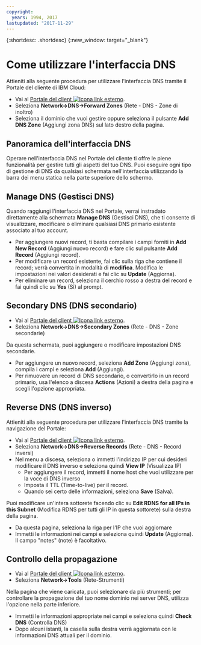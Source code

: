 ```yaml
---
copyright:
  years: 1994, 2017
lastupdated: "2017-11-29"
---
```


{:shortdesc: .shortdesc}
{:new_window: target="_blank"}

# Come utilizzare l'interfaccia DNS

Attieniti alla seguente procedura per utilizzare l'interfaccia DNS tramite il Portale del cliente di IBM Cloud:

* Vai al [Portale del client ![Icona link esterno](../../icons/launch-glyph.svg "Icona link esterno")](https://control.softlayer.com/).
* Seleziona **Network->DNS->Forward Zones** (Rete - DNS - Zone di inoltro)
* Seleziona il dominio che vuoi gestire oppure seleziona il pulsante **Add DNS Zone** (Aggiungi zona DNS) sul lato destro della pagina.

## Panoramica dell'interfaccia DNS
Operare nell'interfaccia DNS nel Portale del cliente ti offre le piene funzionalità per gestire tutti gli aspetti del tuo DNS. Puoi eseguire ogni tipo di gestione di DNS da qualsiasi schermata nell'interfaccia utilizzando la barra dei menu statica nella parte superiore dello schermo.

## Manage DNS (Gestisci DNS)
Quando raggiungi l'interfaccia DNS nel Portale, verrai instradato direttamente alla schermata **Manage DNS** (Gestisci DNS), che ti consente di visualizzare, modificare o eliminare qualsiasi DNS primario esistente associato al tuo account.

* Per aggiungere nuovi record, ti basta compilare i campi forniti in **Add New Record** (Aggiungi nuovo record) e fare clic sul pulsante **Add Record** (Aggiungi record).
* Per modificare un record esistente, fai clic sulla riga che contiene il record; verrà convertita in modalità di **modifica**. Modifica le impostazioni nei valori desiderati e fai clic su **Update** (Aggiorna).
* Per eliminare un record, seleziona il cerchio rosso a destra del record e fai quindi clic su **Yes** (Sì) al prompt.

## Secondary DNS (DNS secondario)

* Vai al [Portale del client ![Icona link esterno](../../icons/launch-glyph.svg "Icona link esterno")](https://control.softlayer.com/).
* Seleziona **Network->DNS->Secondary Zones** (Rete - DNS - Zone secondarie)

Da questa schermata, puoi aggiungere o modificare impostazioni DNS secondarie.

* Per aggiungere un nuovo record, seleziona **Add Zone** (Aggiungi zona), compila i campi e seleziona **Add** (Aggiungi).
* Per rimuovere un record di DNS secondario, o convertirlo in un record primario, usa l'elenco a discesa **Actions** (Azioni) a destra della pagina e scegli l'opzione appropriata.

## Reverse DNS (DNS inverso)

Attieniti alla seguente procedura per utilizzare l'interfaccia DNS tramite la navigazione del Portale:

* Vai al [Portale del client ![Icona link esterno](../../icons/launch-glyph.svg "Icona link esterno")](https://control.softlayer.com/).
* Seleziona **Network->DNS->Reverse Records** (Rete - DNS - Record inversi)
* Nel menu a discesa, seleziona o immetti l'indirizzo IP per cui desideri modificare il DNS inverso e seleziona quindi **View IP** (Visualizza IP)
  * Per aggiungere il record, immetti il nome host che vuoi utilizzare per la voce di DNS inverso
  * Imposta il TTL (Time-to-live) per il record.
  * Quando sei certo delle informazioni, seleziona **Save** (Salva).

Puoi modificare un'intera sottorete facendo clic su **Edit RDNS for all IPs in this Subnet** (Modifica RDNS per tutti gli IP in questa sottorete) sulla destra della pagina.

* Da questa pagina, seleziona la riga per l'IP che vuoi aggiornare
* Immetti le informazioni nei campi e seleziona quindi **Update** (Aggiorna). Il campo "notes" (note) è facoltativo.

## Controllo della propagazione

* Vai al [Portale del client ![Icona link esterno](../../icons/launch-glyph.svg "Icona link esterno")](https://control.softlayer.com/).
* Seleziona **Network->Tools** (Rete-Strumenti)

Nella pagina che viene caricata, puoi selezionare da più strumenti; per controllare la propagazione del tuo nome dominio nei server DNS, utilizza l'opzione nella parte inferiore.

* Immetti le informazioni appropriate nei campi e seleziona quindi **Check DNS** (Controlla DNS)
* Dopo alcuni istanti, la casella sulla destra verrà aggiornata con le informazioni DNS attuali per il dominio.
